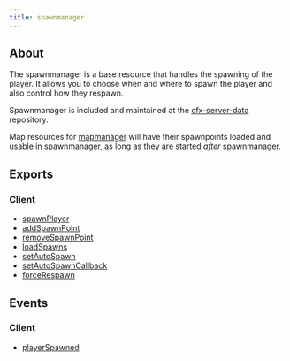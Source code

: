```yaml
---
title: spawnmanager
---
```


## About
The spawnmanager is a base resource that handles the spawning of the player. It allows you to choose when and where to spawn the player and also control how they respawn.

Spawnmanager is included and maintained at the [cfx-server-data](https://github.com/citizenfx/cfx-server-data) repository.

Map resources for [mapmanager](../mapmanager) will have their spawnpoints loaded and usable in spawnmanager, as long as they are started *after* spawnmanager. 

## Exports

### Client
- [spawnPlayer](./functions/spawnPlayer)
- [addSpawnPoint](./functions/addSpawnPoint)
- [removeSpawnPoint](./functions/removeSpawnPoint)
- [loadSpawns](./functions/loadSpawns)
- [setAutoSpawn](./functions/setAutoSpawn)
- [setAutoSpawnCallback](./functions/setAutoSpawnCallback)
- [forceRespawn](./functions/forceRespawn)

## Events

### Client
- [playerSpawned](./events/playerSpawned)